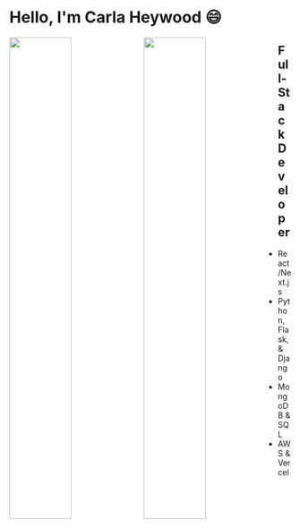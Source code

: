 # Hello, I'm Carla Heywood 😄

<img align="left" width="47%" src="https://github-readme-stats.vercel.app/api?username=CarlaHeywood&show_icons=true&theme=apprentice&hide=contribs&rank_icon=github&hide_rank=true" />
<img align="left" width="47%" src="https://github-readme-stats.vercel.app/api/top-langs/?username=CarlaHeywood&layout=compact" />


## Full-Stack Developer 
  * React/Next.js
  * Python, Flask, & Django
  * MongoDB & SQL
  * AWS & Vercel
